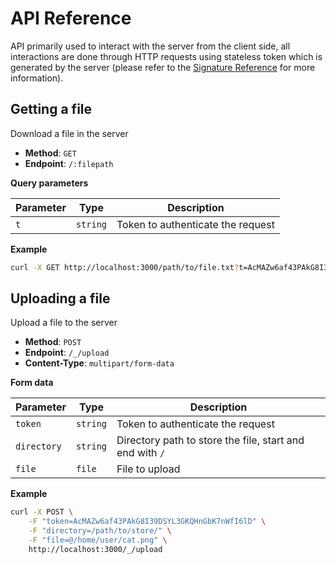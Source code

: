 # API Reference

API primarily used to interact with the server from the client side, all interactions are done through HTTP requests using stateless token which is generated by the server (please refer to the [Signature Reference](/driver/reference-signature) for more information).

## Getting a file

Download a file in the server

- **Method**: `GET`
- **Endpoint**: `/:filepath`

**Query parameters**

| Parameter | Type     | Description                       |
|-----------|----------|-----------------------------------|
| `t`       | `string` | Token to authenticate the request |

**Example**

```sh
curl -X GET http://localhost:3000/path/to/file.txt?t=AcMAZw6af43PAkG8I39DSYL3GKQHnGbK7nWfI6lD
```

## Uploading a file

Upload a file to the server

- **Method**: `POST`
- **Endpoint**: `/_/upload`
- **Content-Type**: `multipart/form-data`

**Form data**

| Parameter   | Type     | Description                                              |
|-------------|----------|----------------------------------------------------------|
| `token`     | `string` | Token to authenticate the request                        |
| `directory` | `string` | Directory path to store the file, start and end with `/` |
| `file`      | `file`   | File to upload                                           |

**Example**

```sh
curl -X POST \
    -F "token=AcMAZw6af43PAkG8I39DSYL3GKQHnGbK7nWfI6lD" \
    -F "directory=/path/to/store/" \
    -F "file=@/home/user/cat.png" \
    http://localhost:3000/_/upload
```